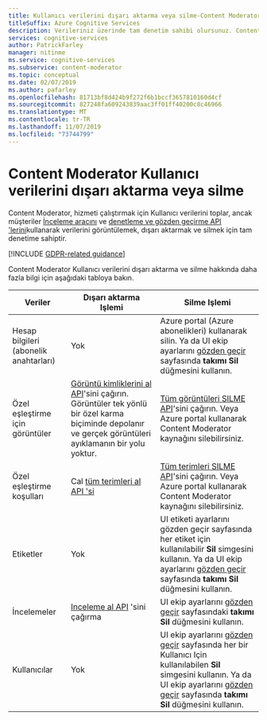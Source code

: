 ```yaml
---
title: Kullanıcı verilerini dışarı aktarma veya silme-Content Moderator
titleSuffix: Azure Cognitive Services
description: Verileriniz üzerinde tam denetim sahibi olursunuz. Content Moderator verilerinizi görüntüleme, dışarı aktarma veya silme hakkında bilgi edinin.
services: cognitive-services
author: PatrickFarley
manager: nitinme
ms.service: cognitive-services
ms.subservice: content-moderator
ms.topic: conceptual
ms.date: 02/07/2019
ms.author: pafarley
ms.openlocfilehash: 81713bf8d424b9f272f6b1bccf3657810160d4cf
ms.sourcegitcommit: 827248fa609243839aac3ff01ff40200c8c46966
ms.translationtype: MT
ms.contentlocale: tr-TR
ms.lasthandoff: 11/07/2019
ms.locfileid: "73744799"
---
```

# <a name="export-or-delete-user-data-in-content-moderator"></a>Content Moderator Kullanıcı verilerini dışarı aktarma veya silme

Content Moderator, hizmeti çalıştırmak için Kullanıcı verilerini toplar, ancak müşteriler [İnceleme aracını](https://contentmoderator.cognitive.microsoft.com/) ve [denetleme ve gözden geçirme API 'lerini](https://docs.microsoft.com/azure/cognitive-services/content-moderator/api-reference)kullanarak verilerini görüntülemek, dışarı aktarmak ve silmek için tam denetime sahiptir.

[!INCLUDE [GDPR-related guidance](../../../includes/gdpr-intro-sentence.md)]

Content Moderator Kullanıcı verilerini dışarı aktarma ve silme hakkında daha fazla bilgi için aşağıdaki tabloya bakın.

| Veriler | Dışarı aktarma Işlemi | Silme Işlemi |
| ---- | ---------------- | ---------------- |
| Hesap bilgileri (abonelik anahtarları) | Yok | Azure portal (Azure abonelikleri) kullanarak silin. Ya da UI ekip ayarlarını [gözden geçir](https://contentmoderator.cognitive.microsoft.com/) sayfasında **takımı Sil** düğmesini kullanın. |
| Özel eşleştirme için görüntüler | [Görüntü kimliklerini al API](https://westus.dev.cognitive.microsoft.com/docs/services/57cf755e3f9b070c105bd2c2/operations/57cf755e3f9b070868a1f676)'sini çağırın. Görüntüler tek yönlü bir özel karma biçiminde depolanır ve gerçek görüntüleri ayıklamanın bir yolu yoktur. | [Tüm görüntüleri SILME API](https://westus.dev.cognitive.microsoft.com/docs/services/57cf755e3f9b070c105bd2c2/operations/57cf755e3f9b070868a1f686)'sini çağırın. Veya Azure portal kullanarak Content Moderator kaynağını silebilirsiniz. |
| Özel eşleştirme koşulları | Cal [tüm terimleri al API 'si](https://westus.dev.cognitive.microsoft.com/docs/services/57cf755e3f9b070c105bd2c2/operations/57cf755e3f9b070868a1f67e) | [Tüm terimleri SILME API](https://westus.dev.cognitive.microsoft.com/docs/services/57cf755e3f9b070c105bd2c2/operations/57cf755e3f9b070868a1f67d)'sini çağırın. Veya Azure portal kullanarak Content Moderator kaynağını silebilirsiniz. |
| Etiketler | Yok | UI etiketi ayarlarını gözden geçir sayfasında her etiket için kullanılabilir **Sil** simgesini kullanın. Ya da UI ekip ayarlarını [gözden geçir](https://contentmoderator.cognitive.microsoft.com/) sayfasında **takımı Sil** düğmesini kullanın. |
| İncelemeler | [Inceleme al API](https://westus.dev.cognitive.microsoft.com/docs/services/580519463f9b070e5c591178/operations/580519483f9b0709fc47f9c2) 'sini çağırma | UI ekip ayarlarını [gözden geçir](https://contentmoderator.cognitive.microsoft.com/) sayfasındaki **takımı Sil** düğmesini kullanın.
| Kullanıcılar | Yok | UI ekip ayarlarını [gözden geçir](https://contentmoderator.cognitive.microsoft.com/) sayfasında her bir Kullanıcı Için kullanılabilen **Sil** simgesini kullanın. Ya da UI ekip ayarlarını [gözden geçir](https://contentmoderator.cognitive.microsoft.com/) sayfasında **takımı Sil** düğmesini kullanın. |

